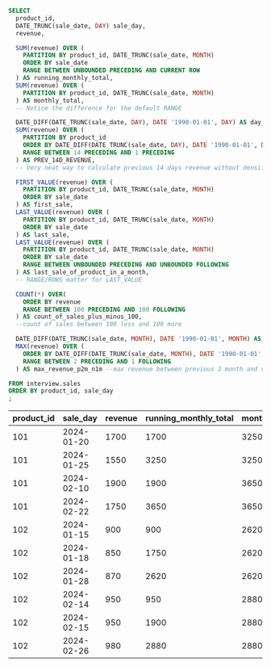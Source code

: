 ```sql
SELECT
  product_id,
  DATE_TRUNC(sale_date, DAY) sale_day,
  revenue,

  SUM(revenue) OVER (
    PARTITION BY product_id, DATE_TRUNC(sale_date, MONTH)
    ORDER BY sale_date
    RANGE BETWEEN UNBOUNDED PRECEDING AND CURRENT ROW
  ) AS running_monthly_total,
  SUM(revenue) OVER (
    PARTITION BY product_id, DATE_TRUNC(sale_date, MONTH)
  ) AS monthly_total,
  -- Notice the difference for the default RANGE

  DATE_DIFF(DATE_TRUNC(sale_date, DAY), DATE '1990-01-01', DAY) AS day_difference,
  SUM(revenue) OVER (
    PARTITION BY product_id
    ORDER BY DATE_DIFF(DATE_TRUNC(sale_date, DAY), DATE '1990-01-01', DAY)
    RANGE BETWEEN 14 PRECEDING AND 1 PRECEDING
  ) AS PREV_14D_REVENUE,
  -- Very neat way to calculate previous 14 days revenue without densifying input

  FIRST_VALUE(revenue) OVER (
    PARTITION BY product_id, DATE_TRUNC(sale_date, MONTH)
    ORDER BY sale_date
  ) AS first_sale,
  LAST_VALUE(revenue) OVER (
    PARTITION BY product_id, DATE_TRUNC(sale_date, MONTH)
    ORDER BY sale_date
  ) AS last_sale,
  LAST_VALUE(revenue) OVER (
    PARTITION BY product_id, DATE_TRUNC(sale_date, MONTH)
    ORDER BY sale_date
    RANGE BETWEEN UNBOUNDED PRECEDING AND UNBOUNDED FOLLOWING
  ) AS last_sale_of_product_in_a_month,
  -- RANGE/ROWS matter for LAST_VALUE

  COUNT(*) OVER(
    ORDER BY revenue
    RANGE BETWEEN 100 PRECEDING AND 100 FOLLOWING
  ) AS count_of_sales_plus_minus_100,
  --count of sales between 100 less and 100 more

  DATE_DIFF(DATE_TRUNC(sale_date, MONTH), DATE '1990-01-01', MONTH) AS month_difference,
  MAX(revenue) OVER (
    ORDER BY DATE_DIFF(DATE_TRUNC(sale_date, MONTH), DATE '1990-01-01', MONTH)
    RANGE BETWEEN 2 PRECEDING AND 1 FOLLOWING
  ) AS max_revenue_p2m_n1m --max revenue between previous 2 month and next 1 mnth

FROM interview.sales
ORDER BY product_id, sale_day
;
```

| product_id | sale_day   | revenue | running_monthly_total | monthly_total | day_difference | PREV_14D_REVENUE | first_sale | last_sale | last_sale_of_product_in_a_month | count_of_sales_plus_minus_100 | month_difference | max_revenue_p2m_n1m |
|------------|------------|---------|-----------------------|---------------|----------------|-----------------|------------|-----------|-------------------------------|-------------------------------|------------------|---------------------|
| 101        | 2024-01-20 | 1700    | 1700                  | 3250          | 12437          |                 | 1700       | 1700      | 1550                          | 2                             | 408              | 1900                |
| 101        | 2024-01-25 | 1550    | 3250                  | 3250          | 12442          | 1700            | 1700       | 1550      | 1550                          | 1                             | 408              | 1900                |
| 101        | 2024-02-10 | 1900    | 1900                  | 3650          | 12458          |                 | 1900       | 1900      | 1750                          | 1                             | 409              | 1900                |
| 101        | 2024-02-22 | 1750    | 3650                  | 3650          | 12470          | 1900            | 1900       | 1750      | 1750                          | 2                             | 409              | 1900                |
| 102        | 2024-01-15 | 900     | 900                   | 2620          | 12432          |                 | 900        | 900       | 870                           | 6                             | 408              | 1900                |
| 102        | 2024-01-18 | 850     | 1750                  | 2620          | 12435          | 900             | 900        | 850       | 870                           | 5                             | 408              | 1900                |
| 102        | 2024-01-28 | 870     | 2620                  | 2620          | 12445          | 1750            | 900        | 870       | 870                           | 5                             | 408              | 1900                |
| 102        | 2024-02-14 | 950     | 950                   | 2880          | 12462          |                 | 950        | 950       | 980                           | 6                             | 409              | 1900                |
| 102        | 2024-02-15 | 950     | 1900                  | 2880          | 12463          | 950             | 950        | 950       | 980                           | 6                             | 409              | 1900                |
| 102        | 2024-02-26 | 980     | 2880                  | 2880          | 12474          | 1900            | 950        | 980       | 980                           | 4                             | 409              | 1900                |
